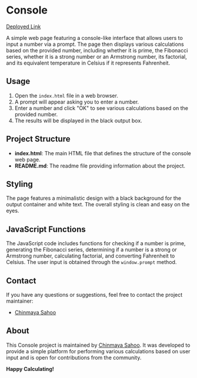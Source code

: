 
# Console 
[Deployed Link](https://656cdfd6cb669e40f75bbeca--delicate-chebakia-2e0ee8.netlify.app/)

A simple web page featuring a console-like interface that allows users to input a number via a prompt. The page then displays various calculations based on the provided number, including whether it is prime, the Fibonacci series, whether it is a strong number or an Armstrong number, its factorial, and its equivalent temperature in Celsius if it represents Fahrenheit.

## Usage

1. Open the `index.html` file in a web browser.
2. A prompt will appear asking you to enter a number.
3. Enter a number and click "OK" to see various calculations based on the provided number.
4. The results will be displayed in the black output box.

## Project Structure

- **index.html**: The main HTML file that defines the structure of the console web page.
- **README.md**: The readme file providing information about the project.

## Styling

The page features a minimalistic design with a black background for the output container and white text. The overall styling is clean and easy on the eyes.

## JavaScript Functions

The JavaScript code includes functions for checking if a number is prime, generating the Fibonacci series, determining if a number is a strong or Armstrong number, calculating factorial, and converting Fahrenheit to Celsius. The user input is obtained through the `window.prompt` method.


## Contact

If you have any questions or suggestions, feel free to contact the project maintainer:

- [Chinmaya Sahoo](chinmayasahoo.v@gmail)

## About

This Console project is maintained by [Chinmaya Sahoo](chinmayasahoo.v@gmail). It was developed to provide a simple platform for performing various calculations based on user input and is open for contributions from the community.

**Happy Calculating!**


